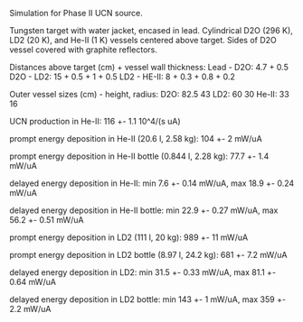 Simulation for Phase II UCN source.

Tungsten target with water jacket, encased in lead.
Cylindrical D2O (296 K), LD2 (20 K), and He-II (1 K) vessels centered above target.
Sides of D2O vessel covered with graphite reflectors.

Distances above target (cm) + vessel wall thickness:
Lead - D2O: 4.7 + 0.5
D2O - LD2: 15 + 0.5 + 1 + 0.5
LD2 - HE-II: 8 + 0.3 + 0.8 + 0.2

Outer vessel sizes (cm) - height, radius:
D2O: 82.5 43
LD2: 60 30
He-II: 33 16

UCN production in He-II:
116 +- 1.1 10^4/(s uA)

prompt energy deposition in He-II (20.6 l, 2.58 kg):
104 +- 2 mW/uA

prompt energy deposition in He-II bottle (0.844 l, 2.28 kg):
77.7 +- 1.4 mW/uA

delayed energy deposition in He-II:
min 7.6 +- 0.14 mW/uA, max 18.9 +- 0.24 mW/uA

delayed energy deposition in He-II bottle:
min 22.9 +- 0.27 mW/uA, max 56.2 +- 0.51 mW/uA

prompt energy deposition in LD2 (111 l, 20 kg):
989 +- 11 mW/uA

prompt energy deposition in LD2 bottle (8.97 l, 24.2 kg):
681 +- 7.2 mW/uA

delayed energy deposition in LD2:
min 31.5 +- 0.33 mW/uA, max 81.1 +- 0.64 mW/uA

delayed energy deposition in LD2 bottle:
min 143 +- 1 mW/uA, max 359 +- 2.2 mW/uA


